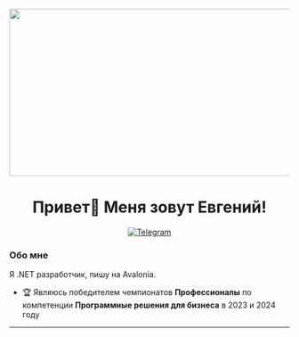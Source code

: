 <br clear="both">

<div align="center">
  <img height="300" width="600" src="https://user-images.githubusercontent.com/74038190/225813708-98b745f2-7d22-48cf-9150-083f1b00d6c9.gif"  />
</div>

<div id="header" align="center">
    <h1>Привет👋 Меня зовут Евгений!</h1>
</div>

<div id="socials" align="center">
  <a href="https://t.me/Evgeniy_Lykhov">
    <img src="https://img.shields.io/badge/Telegram-blue?style=for-the-badge&logo=telegram&logoColor=white" alt="Telegram"/>
  </a>
</div>

### Обо мне
Я .NET разработчик, пишу на Avalonia.

- 🏆 Являюсь победителем чемпионатов **Профессионалы** по компетенции **Программные решения для бизнеса** в 2023 и 2024 году

---
